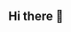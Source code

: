 ## Hi there 👋

<!--
**tomatonionn/tomatonionn** is a ✨ _special_ ✨ repository because its `README.md` (this file) appears on your GitHub profile.

<div align="left"> 
<img alt="Top Langs" height="170px" src="https://github-readme-stats.vercel.app/api?username=u-ktdi&theme=vue-dark&layout=compact" />
<img alt="github stats" height="170px" src="https://github-readme-stats.vercel.app/api/top-langs/?username=u-ktdi&theme=vue-dark&layout=compact" />
</div>

Here are some ideas to get you started:

- 🔭 I’m currently working on ...
- 🌱 I’m currently learning ...
- 👯 I’m looking to collaborate on ...
- 🤔 I’m looking for help with ...
- 💬 Ask me about ...
- 📫 How to reach me: ...
- 😄 Pronouns: ...
- ⚡ Fun fact: ...
-->
